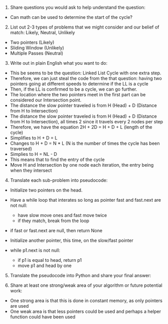 1. Share questions you would ask to help understand the question:
- Can math can be used to determine the start of the cycle?

2. List out 2-3 types of problems that we might consider and our belief of match: Likely, Neutral, Unlikely
- Two pointers (Likely)
- Sliding Window (Unlikely)
- Multiple Passes (Neutral)
  
3. Write out in plain English what you want to do: 
- This be seems to be the question: Linked List Cycle with one extra step. 
- Therefore, we can just steal the code from the that question: having two pointers going at different speeds to determine if the LL is a cycle
- Then, if the LL is confirmed to be a cycle, we can go further.
- The location where the two pointers meet in the first part can be considered our Intersection point. 
- The distance the slow pointer traveled is from H (Head) + D (Distance from H to Intersection)
- The distance the slow pointer traveled is from H (Head) + D (Distance from H to Intersection), all times 2 since it travels every 2 nodes per step
- Therefore, we have the equation 2H + 2D = H + D + L (length of the cycle)
- Simplifies to H + D = L
- Changes to H + D = N * L (N is the number of times the cycle has been traversed)
- Simplies to H = NL - D
- This means that to find the entry of the cycle
- Move H and Intersection by one node each iteration, the entry being when they intersect

4. Translate each sub-problem into pseudocode:
- Initialize two pointers on the head. 
- Have a while loop that interates so long as pointer fast and fast.next are not null:
    - have slow move ones and fast move twice
    - if they match, break from the loop
- if fast or fast.next are null, then return None

- Initialize another pointer, this time, on the slow/fast pointer 
- while p1.next is not null:
    - if p1 is equal to head, return p1
    - move p1 and head by one

5. Translate the pseudocode into Python and share your final answer:
  <!-- class Solution:
    def detectCycle(self, head: Optional[ListNode]) -> Optional[ListNode]:
        slow = head 
        fast = head

        while fast and fast.next:
            slow = slow.next
            fast = fast.next.next
            if slow == fast:
                break

        if not fast or not fast.next:
            return None
        
        p1 = slow

        while p1.next:
            if p1 == head:
                return p1
            p1 = p1.next
            head = head.next  -->



6. Share at least one strong/weak area of your algorithm or future potential work:
- One strong area is that this is done in constant memory, as only pointers are used
- One weak area is that less pointers could be used and perhaps a helper function could have been used